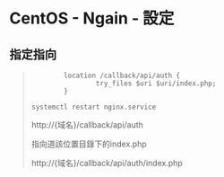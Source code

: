 # CentOS - Ngain - 設定

## 指定指向
> ```
>         location /callback/api/auth {
>                 try_files $uri $uri/index.php;
>         }
> ```
> ```
> systemctl restart nginx.service
> ```
>
> http://{域名}/callback/api/auth
>
> 指向道該位置目錄下的index.php
>
> http://{域名}/callback/api/auth/index.php

